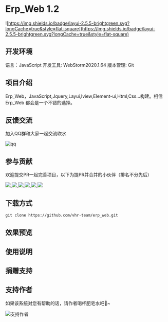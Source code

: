 # Erp_Web 1.2

![https://img.shields.io/badge/layui-2.5.5-brightgreen.svg?longCache=true&style=flat-square](https://img.shields.io/badge/layui-2.5.5-brightgreen.svg?longCache=true&style=flat-square)

## 开发环境

语言：JavaScript
开发工具: WebStorm2020.1.64
版本管理: Git

## 项目介绍

Erp_Web，JavaScript,Jquery,Layui,Iview,Element-ui,Html,Css...构建。相信 Erp_Web 都会是一个不错的选择。

## 反馈交流
加入QQ群和大家一起交流吹水

![qq](https://img2020.cnblogs.com/blog/1871532/202004/1871532-20200421112445072-1194136188.png)

## 参与贡献
欢迎提交PR一起完善项目，以下为提PR并合并的小伙伴（排名不分先后）

<p>
  <a href="https://github.com/sunzhixian001">
     <img src="https://avatars1.githubusercontent.com/u/63136165?s=50&u=35ac6d1b4db1ae9f0dad474580ca6a86cbb0ec16&v=4" />
  </a>
  <a href="https://github.com/guangzan">
     <img src="https://avatars1.githubusercontent.com/u/43458667?s=50&u=56ba29ddcae348e030ecfc3d3f37b8107f0ba990&v=4" />
  </a>
  <a href="https://github.com/q1982525943">
     <img src="https://avatars0.githubusercontent.com/u/62741112?s=50&u=3c3b7c8efc778d97b3d8fc2a1d78a1b204138c33&v=4" />
  </a>
  <a href="https://github.com/XiaoHuiHuiBlog">
     <img src="https://avatars0.githubusercontent.com/u/52324484?s=50&u=d00d4f0b4c116969da60d2af5a22469b4cd273b3&v=4" />
  </a>
  <a href="https://github.com/Zeng-dong-dong">
     <img src="https://avatars0.githubusercontent.com/u/59249040?s=50&u=c8dd8a2ec40de4bfe9fdc0a4760424b27b8eefcd&v=4" />
  </a>
  <a href="https://github.com/1819268110okll">
     <img src="https://avatars1.githubusercontent.com/u/63482516?s=50&v=4" />
  </a>
</p>

## 下载方式

```html
git clone https://github.com/vhr-team/erp_web.git
```

## 效果预览

## 使用说明

## 捐赠支持

## 支持作者

如果该系统对您有帮助的话，请作者喝杯肥宅水吧🍺~

![支持作者](https://images.cnblogs.com/cnblogs_com/TangXiaoHuiHui/1653035/t_200409010025QQ%E5%9B%BE%E7%89%8720200409085946.png?a=1587439705089)
